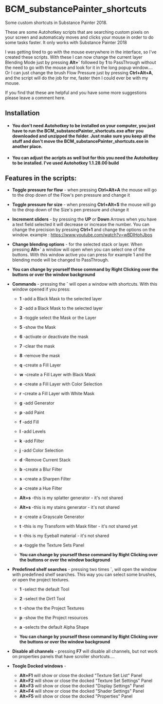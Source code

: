 # BCM_substancePainter_shortcuts
Some custom shortcuts in Substance Painter 2018.

These are some Autohotkey scripts that are searching custom pixels on your screen and automaticaly moves and clicks your mouse in order to do some tasks faster. It only works with Substance Painter 2018

I was getting tired to go with the mouse everywhere in the interface, so I've created these scripts. 
With these I can now change the current layer Blending Mode just by pressing **Alt+\`** followed by **1** to PassThrough without the need to go with the mouse and look for it in the long popup window.... 
Or I can just change the brush Flow Pressure just by pressing **Ctrl+Alt+A**, and the script will do the job for me, faster then I could ever be with my mouse.


If you find that these are helpful and you have some more suggestions please leave a comment here.

## Installation ##
* #### You don't need Autohotkey to be installed on your computer, you just have to run the BCM_substancePainter_shortcuts.exe after you downloaded and unzipped the folder. Just make sure you keep all the stuff and don't move the BCM_substancePainter_shortcuts.exe in another place. ####

* #### You can adjust the acripts as well but for this you need the Autohotkey to be installed. I've used Autohotkey 1.1.28.00 build ####

## Features in the scripts:

* **Toggle pressure for flow** - when pressing **Ctrl+Alt+A** the mouse will go to the drop down of the Flow's pen pressure and change it 

* **Toggle pressure for size** - when pressing **Ctrl+Alt+S** the mouse will go to the drop down of the Size's pen pressure and change it 

* **Increment sliders** - by pressing the **UP** or **Down** Arrows when you have a text field selected it will decrease or increase the number. You can change the precision by pressing **Ctrl+1** and change the options on the window.
example : https://www.youtube.com/watch?v=wBDIHohJbos

* **Change blending options** - for the selected stack or layer. When pressing **Alt+\`** a window will open when you can select one of the buttons. With this window active you can press for example 1 and the blending mode will be changed to PassThrough.
 *   **You can change by yourself these command by Right Clicking over the buttons or over the window background**


* **Commands** - pressing the **\`** will open a window with shortcuts. With this window opened if you press:
	*   **1** -add a Black Mask to the selected layer
	*   **2** -add a Black Mask to the selected layer
	*   **3** -toggle select the Mask or the Layer 
	*   **5** -show the Mask
	*   **6** -activate or deactivate the mask
  *   **7** -clear the mask
  *   **8** -remove the mask
  *   **q** -create a Fill Layer
  *   **w** -create a Fill Layer with Black Mask
  *   **e** -create a Fill Layer with Color Selection
  *   **r** -create a Fill Layer with White Mask
  *   **g** -add Generator
  *   **p** -add Paint
  *   **f** -add Fill
  *   **l** -add Levels
  *   **k** -add Filter
  *   **j** -add Color Selection
  *   **d** -Remove Current Stack
  *   **b** -create a Blur Filter
  *   **s** -create a Sharpen Filter
  *   **a** -create a Hue Filter
  *   **Alt+s** -this is  my splatter generator - it's not shared
  *   **Alt+s** -this is  my stains generator - it's not shared
  *   **z** -create a Grayscale Generator
  *   **t** -this is  my Transform with Mask filter - it's not shared yet
  *   **t** -this is  my Eyeball material - it's not shared
  *   **a** -toggle the Texture Sets Panel
  
  *   **You can change by yourself these command by Right Clicking over the buttons or over the window background**

* **Predefined shelf searches** - pressing two times **\`**, will open the window with predefined shelf searches. This way you can select some brushes, or open the project textures.
  *   **1** -select the default Tool
  *   **2** -select the Dirt1 Tool
  *   **t** -show the the Project Textures
  *   **p** -show the the Project resources
  *   **a** -selects the default Alpha Shape
  
  *   **You can change by yourself these command by Right Clicking over the buttons or over the window background**

* **Disable all channels** - pressing **F7** will disable all channels, but not work on properties panels that have scroller shortcuts....

* **Toogle Docked windows** - 
	*   **Alt+F1** will show or close the docked "Texture Set List" Panel
	*   **Alt+F2** will show or close the docked "Texture Set Settings" Panel
	*   **Alt+F3** will show or close the docked "Display Settings" Panel
	*   **Alt+F4** will show or close the docked "Shader Settings" Panel
	*   **Alt+F5** will show or close the docked "Properties" Panel


